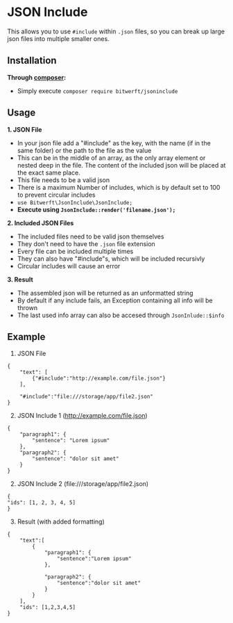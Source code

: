 # JSON Include
This allows you to use `#include` within `.json` files, so you can break up large json files into multiple smaller ones.

## Installation
**Through [composer](https://getcomposer.org/):**
- Simply execute `composer require bitwerft/jsoninclude`

## Usage
**1. JSON File**
- In your json file add a "#include" as the key, with the name (if in the same folder) or the path to the file as the value
- This can be in the middle of an array, as the only array element or nested deep in the file. The content of the included json will be placed at the exact same place.
- This file needs to be a valid json
- There is a maximum Number of includes, which is by default set to 100 to prevent circular includes
- `use Bitwerft\JsonInclude\JsonInclude;`
- **Execute using `JsonInclude::render('filename.json');`**

**2. Included JSON Files**
- The included files need to be valid json themselves
- They don't need to have the `.json` file extension
- Every file can be included multiple times
- They can also have "#include"s, which will be included recursivly
- Circular includes will cause an error

**3. Result**
- The assembled json will be returned as an unformatted string
- By default if any include fails, an Exception containing all info will be thrown
- The last used info array can also be accesed through `JsonInlude::$info`



## Example

1. JSON File

```
{
    "text": [
        {"#include":"http://example.com/file.json"}
    ],
    
    "#include":"file:///storage/app/file2.json"
}
```

2. JSON Include 1 (http://example.com/file.json)
```
{
    "paragraph1": {
        "sentence": "Lorem ipsum"
    },
    "paragraph2": {
        "sentence": "dolor sit amet"
    }
}
```
2. JSON Include 2 (file:///storage/app/file2.json)
```
{
"ids": [1, 2, 3, 4, 5]
}
```

3. Result (with added formatting)
```
{
    "text":[
        {
            "paragraph1": {
                "sentence":"Lorem ipsum"
            },

            "paragraph2": {
                "sentence":"dolor sit amet"
            }
        }
    ],
    "ids": [1,2,3,4,5]
}
```
